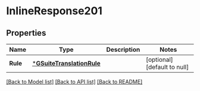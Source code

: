# InlineResponse201

## Properties
Name | Type | Description | Notes
------------ | ------------- | ------------- | -------------
**Rule** | [***GSuiteTranslationRule**](GSuiteTranslationRule.md) |  | [optional] [default to null]

[[Back to Model list]](../README.md#documentation-for-models) [[Back to API list]](../README.md#documentation-for-api-endpoints) [[Back to README]](../README.md)


